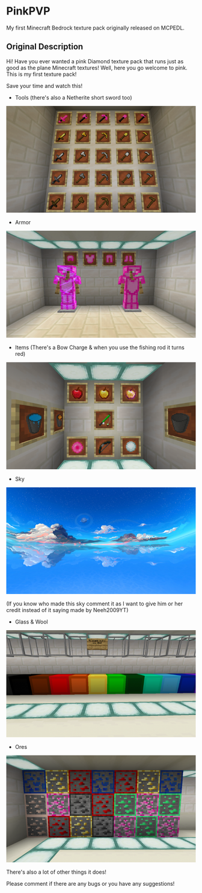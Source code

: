 # PinkPVP
My first Minecraft Bedrock texture pack originally released on MCPEDL.

## Original Description

Hi! Have you ever wanted a pink Diamond texture pack that runs just as good as the plane Minecraft textures! Well, here you go welcome to pink. This is my first texture pack!

Save your time and watch this!





- Tools (there's also a Netherite short sword too)

![alt text](https://github.com/SwightsNotFound/PinkPVP/blob/main/Gallery/Tools.png?raw=true)





- Armor

![alt text](https://github.com/SwightsNotFound/PinkPVP/blob/main/Gallery/Armor.png?raw=true)




- Items (There's a Bow Charge & when you use the fishing rod it turns red)

![alt text](https://github.com/SwightsNotFound/PinkPVP/blob/main/Gallery/Items.png?raw=true)




- Sky 

![alt text](https://github.com/SwightsNotFound/PinkPVP/blob/main/Gallery/Sky.png?raw=true)

(If you know who made this sky comment it as I want to give him or her credit instead of it saying made by Neeh2009YT)

- Glass & Wool

![alt text](https://github.com/SwightsNotFound/PinkPVP/blob/main/Gallery/Glass%20%26%20Wool.png)




- Ores

![alt text](https://github.com/SwightsNotFound/PinkPVP/blob/main/Gallery/Ores.png?raw=true)





There's also a lot of other things it does!

Please comment if there are any bugs or you have any suggestions! 
